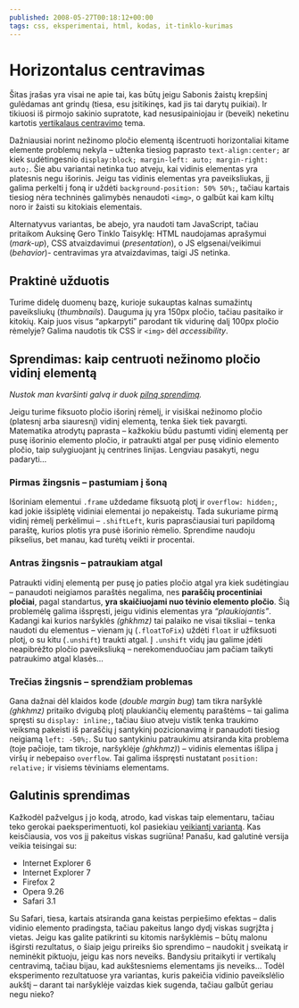 ```yaml
---
published: 2008-05-27T00:18:12+00:00
tags: css, eksperimentai, html, kodas, it-tinklo-kurimas
---
```


# Horizontalus centravimas

<p>Šitas įrašas yra visai ne apie tai, kas būtų jeigu Sabonis žaistų krepšinį gulėdamas ant grindų (tiesa, esu įsitikinęs, kad jis tai darytų puikiai). Ir tikiuosi iš pirmojo sakinio supratote, kad nesusipainiojau ir (beveik) neketinu kartotis <a href="http://www.jakpsatweb.cz/css/css-vertical-center-solution.html">vertikalaus centravimo</a> tema.</p>
<p>Dažniausiai norint nežinomo pločio elementą išcentruoti horizontaliai kitame elemente problemų nekyla – užtenka tiesiog paprasto <code>text-align:center;</code> ar kiek sudėtingesnio <code>display:block; margin-left: auto; margin-right: auto;</code>. Šie abu variantai netinka tuo atveju, kai vidinis elementas yra platesnis negu išorinis. Jeigu tas vidinis elementas yra paveiksliukas, jį galima perkelti į foną ir uždėti <code>background-position: 50% 50%;</code>, tačiau kartais tiesiog nėra techninės galimybės nenaudoti <code>&lt;img&gt;</code>, o galbūt kai kam kiltų noro ir žaisti su kitokiais elementais.</p>
<p><span id="more-62"></span></p>
<p>Alternatyvus variantas, be abejo, yra naudoti tam JavaScript, tačiau pritaikom Auksinę Gero Tinklo Taisyklę: HTML naudojamas aprašymui (<i>mark-up</i>), CSS atvaizdavimui (<i>presentation</i>), o JS elgsenai/veikimui (<i>behavior</i>)- centravimas yra atvaizdavimas, taigi JS netinka.</p>
<h2>Praktinė užduotis</h2>
<p>Turime didelę duomenų bazę, kurioje sukauptas kalnas sumažintų paveiksliukų (<i>thumbnails</i>). Dauguma jų yra 150px pločio, tačiau pasitaiko ir kitokių. Kaip juos visus “apkarpyti” parodant tik vidurinę dalį 100px pločio rėmelyje? Galima naudotis tik CSS ir <code>&lt;img&gt;</code> dėl <i>accessibility</i>.</p>
<h2>Sprendimas: kaip centruoti nežinomo pločio vidinį elementą</h2>
<p><em>Nustok man kvaršinti galvą ir duok <a href="http://code.dominykas.com/css/centering/">pilną sprendimą</a>.</em></p>
<p>Jeigu turime fiksuoto pločio išorinį rėmelį, ir visiškai nežinomo pločio (platesnį arba siauresnį) vidinį elementą, tenka šiek tiek pavargti. Matematika atrodytų paprasta – kažkokiu būdu pastumti vidinį elementą per pusę išorinio elemento pločio, ir patraukti atgal per pusę vidinio elemento pločio, taip sulygiuojant jų centrines linijas. Lengviau pasakyti, negu padaryti…</p>
<h3>Pirmas žingsnis – pastumiam į šoną</h3>
<p>Išoriniam elementui <code>.frame</code> uždedame fiksuotą plotį ir <code>overflow: hidden;</code>, kad jokie išsiplėtę vidiniai elementai jo nepakeistų. Tada sukuriame pirmą vidinį rėmelį perkėlimui – <code>.shiftLeft</code>, kuris paprasčiausiai turi papildomą paraštę, kurios plotis yra pusė išorinio rėmelio. Sprendime naudoju pikselius, bet manau, kad turėtų veikti ir procentai.</p>
<h3>Antras žingsnis – patraukiam atgal</h3>
<p>Patraukti vidinį elementą per pusę jo paties pločio atgal yra kiek sudėtingiau – panaudoti neigiamos paraštės negalima, nes <strong>paraščių procentiniai pločiai</strong>, pagal standartus, <strong>yra skaičiuojami nuo tėvinio elemento pločio</strong>. Šią problemėlę galima išspręsti, jeigu vidinis elementas yra <i>“plaukiojantis”</i>. Kadangi kai kurios naršyklės <em>(ghkhmz)</em> tai palaiko ne visai tiksliai – tenka naudoti du elementus – vienam jų (<code>.floatToFix</code>) uždėti <code>float</code> ir užfiksuoti plotį, o su kitu (<code>.unshift</code>) traukti atgal. Į <code>.unshift</code> vidų jau galime įdėti neapibrėžto pločio paveiksliuką – nerekomenduočiau jam pačiam taikyti patraukimo atgal klasės…</p>
<h3>Trečias žingsnis – sprendžiam problemas</h3>
<p>Gana dažnai dėl klaidos kode (<i>double margin bug</i>) tam tikra naršyklė <em>(ghkhmz)</em> pritaiko dvigubą plotį plaukiančių elementų paraštėms – tai galima spręsti su <code>display: inline;</code>, tačiau šiuo atveju vistik tenka traukimo veiksmą pakeisti iš paraščių į santykinį pozicionavimą ir panaudoti tiesiog neigiamą <code>left: -50%;</code>. Su tuo santykiniu patraukimu atsiranda kita problema (toje pačioje, tam tikroje, naršyklėje <em>(ghkhmz)</em>) – vidinis elementas išlipa į viršų ir nebepaiso <code>overflow</code>. Tai galima išspręsti nustatant <code>position: relative;</code> ir visiems tėviniams elementams.</p>
<h2>Galutinis sprendimas</h2>
<p>Kažkodėl pažvelgus į jo kodą, atrodo, kad viskas taip elementaru, tačiau teko gerokai paeksperimentuoti, kol pasiekiau <a href="http://code.dominykas.com/css/centering/">veikiantį variantą</a>. Kas keisčiausia, vos vos jį pakeitus viskas sugriūna! Panašu, kad galutinė versija veikia teisingai su:</p>
<ul>
<li>Internet Explorer 6</li>
<li>Internet Explorer 7</li>
<li>Firefox 2</li>
<li>Opera 9.26</li>
<li>Safari 3.1</li>
</ul>
<p>Su Safari, tiesa, kartais atsiranda gana keistas perpiešimo efektas – dalis vidinio elemento pradingsta, tačiau pakeitus lango dydį viskas sugrįžta į vietas. Jeigu kas galite patikrinti su kitomis naršyklėmis – būtų malonu išgirsti rezultatus, o šiaip jeigu prireiks šio sprendimo – naudokit į sveikatą ir neminėkit piktuoju, jeigu kas nors neveiks. Bandysiu pritaikyti ir vertikalų centravimą, tačiau bijau, kad aukštesniems elementams jis neveiks… Todėl eksperimento rezultatuose yra variantas, kuris pakeičia vidinio paveikslėlio aukštį – darant tai naršyklėje vaizdas kiek sugenda, tačiau galbūt geriau negu nieko?</p>